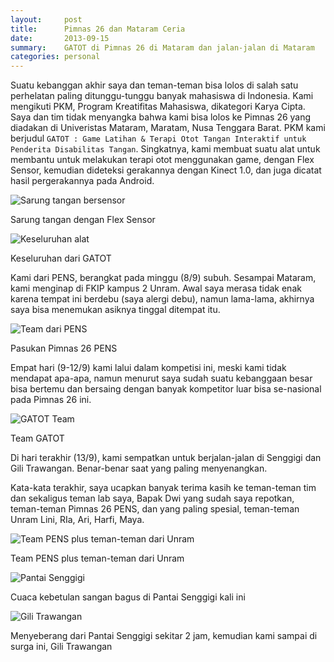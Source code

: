```yaml
---
layout:     post
title:      Pimnas 26 dan Mataram Ceria
date:       2013-09-15
summary:    GATOT di Pimnas 26 di Mataram dan jalan-jalan di Mataram
categories: personal
---
```


Suatu kebanggan akhir saya dan teman-teman bisa lolos di salah satu perhelatan paling ditunggu-tunggu banyak mahasiswa di Indonesia. Kami mengikuti PKM, Program Kreatifitas Mahasiswa, dikategori Karya Cipta. Saya dan tim tidak menyangka bahwa kami bisa lolos ke Pimnas 26 yang diadakan di Univeristas Mataram, Maratam, Nusa Tenggara Barat. PKM kami berjudul `GATOT : Game Latihan & Terapi Otot Tangan Interaktif untuk Penderita Disabilitas Tangan`. Singkatnya, kami membuat suatu alat untuk membantu untuk melakukan terapi otot menggunakan game, dengan Flex Sensor, kemudian dideteksi gerakannya dengan Kinect 1.0, dan juga dicatat hasil pergerakannya pada Android.

![Sarung tangan bersensor](http://sapikuda.com/images/posts/2013-09-15-pimnas-26-dan-mataram-ceria/IMAG0143.jpg)

Sarung tangan dengan Flex Sensor

![Keseluruhan alat](http://sapikuda.com/images/posts/2013-09-15-pimnas-26-dan-mataram-ceria/IMAG0732.jpg)

Keseluruhan dari GATOT

Kami dari PENS, berangkat pada minggu (8/9) subuh. Sesampai Mataram, kami menginap di FKIP kampus 2 Unram. Awal saya merasa tidak enak karena tempat ini berdebu (saya alergi debu), namun lama-lama, akhirnya saya bisa menemukan asiknya tinggal ditempat itu.

![Team dari PENS](http://sapikuda.com/images/posts/2013-09-15-pimnas-26-dan-mataram-ceria/DSC00250.JPG)

Pasukan Pimnas 26 PENS

Empat hari (9-12/9) kami lalui dalam kompetisi ini, meski kami tidak mendapat apa-apa, namun menurut saya sudah suatu kebanggaan besar bisa bertemu dan bersaing dengan banyak kompetitor luar bisa se-nasional pada Pimnas 26 ini.

![GATOT Team](http://sapikuda.com/images/posts/2013-09-15-pimnas-26-dan-mataram-ceria/tim.jpg)

Team GATOT

Di hari terakhir (13/9), kami sempatkan untuk berjalan-jalan di Senggigi dan Gili Trawangan. Benar-benar saat yang paling menyenangkan.

Kata-kata terakhir, saya ucapkan banyak terima kasih ke teman-teman tim dan sekaligus teman lab saya, Bapak Dwi yang sudah saya repotkan, teman-teman Pimnas 26 PENS, dan yang paling spesial, teman-teman Unram Lini, RIa, Ari, Harfi, Maya.

![Team PENS plus teman-teman dari Unram](http://sapikuda.com/images/posts/2013-09-15-pimnas-26-dan-mataram-ceria/IMAG0885.jpg)

Team PENS plus teman-teman dari Unram

![Pantai Senggigi](http://sapikuda.com/images/posts/2013-09-15-pimnas-26-dan-mataram-ceria/IMG_20130913_170342.jpg)

Cuaca kebetulan sangan bagus di Pantai Senggigi kali ini

![Gili Trawangan](http://sapikuda.com/images/posts/2013-09-15-pimnas-26-dan-mataram-ceria/IMG_0350.JPG)

Menyeberang dari Pantai Senggigi sekitar 2 jam, kemudian kami sampai di surga ini, Gili Trawangan